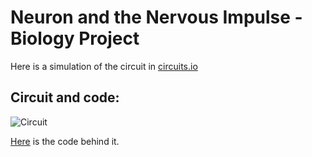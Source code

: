 # Neuron and the Nervous Impulse - Biology Project

Here is a simulation of the circuit in [circuits.io](https://circuits.io/circuits/2638171-biology-project)

## Circuit and code:
![Circuit](https://puu.sh/qVBfU/095140a673.png "Circuit")

[Here](arduino.c) is the code behind it.
